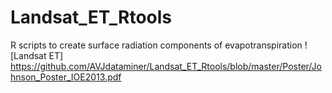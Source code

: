 # Landsat_ET_Rtools
R scripts to create surface radiation components of evapotranspiration
![Landsat ET] https://github.com/AVJdataminer/Landsat_ET_Rtools/blob/master/Poster/Johnson_Poster_IOE2013.pdf
